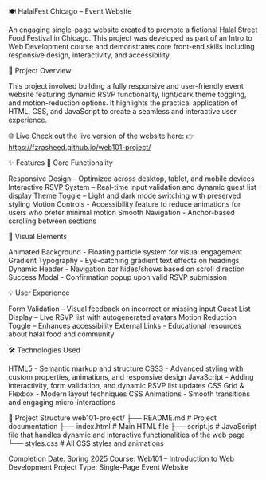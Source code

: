 
🍽️ HalalFest Chicago – Event Website

An engaging single-page website created to promote a fictional Halal Street Food Festival in Chicago. This project was developed as part of an Intro to Web Development course and demonstrates core front-end skills including responsive design, interactivity, and accessibility.

🎯 Project Overview

This project involved building a fully responsive and user-friendly event website featuring dynamic RSVP functionality, light/dark theme toggling, and motion-reduction options. It highlights the practical application of HTML, CSS, and JavaScript to create a seamless and interactive user experience.

🌐 Live 
Check out the live version of the website here:
👉 https://fzrasheed.github.io/web101-project/

✨ Features
🧩 Core Functionality

Responsive Design – Optimized across desktop, tablet, and mobile devices
Interactive RSVP System – Real-time input validation and dynamic guest list display
Theme Toggle – Light and dark mode switching with preserved styling
Motion Controls - Accessibility feature to reduce animations for users who prefer minimal motion
Smooth Navigation - Anchor-based scrolling between sections

🎨 Visual Elements

Animated Background - Floating particle system for visual engagement
Gradient Typography - Eye-catching gradient text effects on headings
Dynamic Header - Navigation bar hides/shows based on scroll direction
Success Modal - Confirmation popup upon valid RSVP submission

💡 User Experience

Form Validation – Visual feedback on incorrect or missing input
Guest List Display – Live RSVP list with autogenerated avatars
Motion Reduction Toggle – Enhances accessibility
External Links - Educational resources about halal food and community

🛠️ Technologies Used

HTML5 - Semantic markup and structure
CSS3 - Advanced styling with custom properties, animations, and responsive design
JavaScript - Adding interactivity, form validation, and dynamic RSVP list updates
CSS Grid & Flexbox - Modern layout techniques
CSS Animations - Smooth transitions and engaging micro-interactions

📁 Project Structure
web101-project/
├── README.md           # Project documentation
├── index.html          # Main HTML file
├── script.js           # JavaScript file that handles dynamic and interactive functionalities of the web page
└── styles.css          # All CSS styles and animations


Completion Date: Spring 2025
Course: Web101 – Introduction to Web Development
Project Type: Single-Page Event Website
